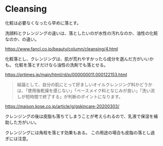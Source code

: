 # Cleansing

化粧は必要なくなったら早めに落とす。

洗顔料とクレンジングの違いは、落としたいのが水性の汚れなのか、油性の化粧なのか、の違い。

https://www.fancl.co.jp/beauty/column/cleansing/4.html

化粧落とし、クレンジングは、肌が荒れやすかったら成分を選んだ方がいいかも。
化粧を落とすだけなら油性の洗剤でも落とせる。

https://prtimes.jp/main/html/rd/p/000000011.000122153.html

> 結論として、自分の肌にとって好ましいオイルクレンジング料かどうかは、「使用後乾燥を感じない」「ベースメイク料となじみが良い」「洗い流しが短時間で終了する」が判断のポイントになります。

https://maison.kose.co.jp/article/g/gskincare-20200303/

クレンジングの後は皮脂も落ちてしまうことが考えられるので、乳液で保湿を補助した方がいい。

クレンジングには角栓を落とす効果もある。
この用途の場合も皮脂の落とし過ぎには注意。
